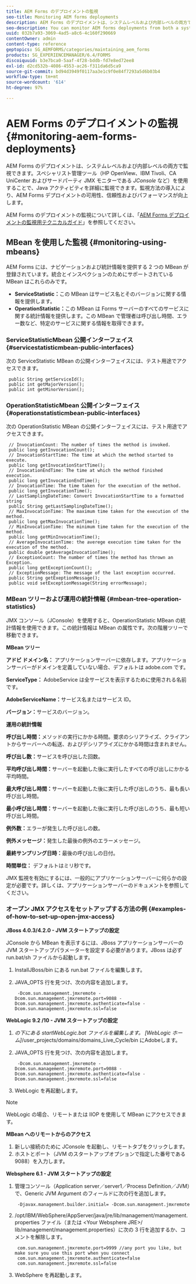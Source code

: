 ```yaml
---
title: AEM Forms のデプロイメントの監視
seo-title: Monitoring AEM forms deployments
description: AEM Forms のデプロイメントは、システムレベルおよび内部レベルの両方で監視できます。このドキュメントでは、AEM Forms のデプロイメントの監視について説明します。
seo-description: You can monitor AEM forms deployments from both a system level and an internal level. Learn more about monitoring AEM forms deployments from this document.
uuid: 032b7a93-3069-4ad5-a8c6-4c160f290669
contentOwner: admin
content-type: reference
geptopics: SG_AEMFORMS/categories/maintaining_aem_forms
products: SG_EXPERIENCEMANAGER/6.4/FORMS
discoiquuid: b3e7bca0-5aaf-4f28-bddb-fd7e8ed72ee8
exl-id: d2cd532b-4086-4553-ac26-f311da6d5ca9
source-git-commit: bd94d3949f0117aa3e1c9f0e84f7293a5d6b03b4
workflow-type: tm+mt
source-wordcount: '614'
ht-degree: 97%

---
```


# AEM Forms のデプロイメントの監視 {#monitoring-aem-forms-deployments}

AEM Forms のデプロイメントは、システムレベルおよび内部レベルの両方で監視できます。スペシャリスト管理ツール（HP OpenView、IBM Tivoli、CA UniCenter およびサードパーティ JMX モニターである *JConsole* など）を使用することで、Java アクティビティを詳細に監視できます。監視方法の導入により、AEM Forms デプロイメントの可用性、信頼性およびパフォーマンスが向上します。

AEM Forms のデプロイメントの監視について詳しくは、「[AEM Forms デプロイメントの監視用テクニカルガイド](https://www.adobe.com/devnet/livecycle/pdfs/lc_monitoring_wp_ue.pdf)」を参照してください。

## MBean を使用した監視 {#monitoring-using-mbeans}

AEM Forms には、ナビゲーションおよび統計情報を提供する 2 つの MBean が登録されています。統合とインスペクションのためにサポートされている MBean はこれらのみです。

* **ServiceStatistic：**&#x200B;この MBean はサービス名とそのバージョンに関する情報を提供します。
* **OperationStatistic：**&#x200B;この MBean は Forms サーバーのすべてのサービスに関する統計情報を提供します。この MBean で管理者は呼び出し時間、エラー数など、特定のサービスに関する情報を取得できます。

### ServiceStatisticMbean 公開インターフェイス {#servicestatisticmbean-public-interfaces}

次の ServiceStatistic MBean の公開インターフェイスには、テスト用途でアクセスできます。

```as3
 public String getServiceId();  
 public int getMajorVersion();  
 public int getMinorVersion();
```

### OperationStatisticMbean 公開インターフェイス {#operationstatisticmbean-public-interfaces}

次の OperationStatistic MBean の公開インターフェイスには、テスト用途でアクセスできます。

```as3
 // InvocationCount: The number of times the method is invoked.  
 public long getInvocationCount();  
 // InvocationStartTime: The time at which the method started to execute.  
 public long getInvocationStartTime();  
 // InvocationEndTime: The time at which the method finished execution.  
 public long getInvocationEndTime();  
 // InvocationTime: The time taken for the execution of the method.  
 public long getInvocationTime();  
 // LastSamplingDateTime: Convert InvocationStartTime to a formatted string  
 public String getLastSamplingDateTime();  
 // MaxInvocationTime: The maximum time taken for the execution of the method.  
 public long getMaxInvocationTime();  
 // MinInvocationTime: The minimum time taken for the execution of the method.  
 public long getMinInvocationTime();  
 // AverageInvocationTime: the averege execution time taken for the execution of the method.  
 public double getAverageInvocationTime();  
 // ExceptionCount: The number of times the method has thrown an Exception.  
 public long getExceptionCount();  
 // ExceptionMessage: The message of the last exception occurred.  
 public String getExeptionMessage();  
 public void setExceptionMessage(String errorMessage);
```

### MBean ツリーおよび運用の統計情報 {#mbean-tree-operation-statistics}

JMX コンソール（JConsole）を使用すると、OperationStatistic MBean の統計情報を使用できます。この統計情報は MBean の属性です。次の階層ツリーで移動できます。

**MBean ツリー**

**アドビ ドメイン名：** アプリケーションサーバーに依存します。アプリケーションサーバーがドメインを定義していない場合、デフォルトは adobe.com です。

**ServiceType：** AdobeService は全サービスを表示するために使用される名前です。

**AdobeServiceName：**&#x200B;サービス名またはサービス ID。

**バージョン：**&#x200B;サービスのバージョン。

**運用の統計情報**

**呼び出し時間：**&#x200B;メソッドの実行にかかる時間。要求のシリアライズ、クライアントからサーバーへの転送、およびデシリアライズにかかる時間は含まれません。

**呼び出し数：**&#x200B;サービスを呼び出した回数。

**平均呼び出し時間：**&#x200B;サーバーを起動した後に実行したすべての呼び出しにかかる平均時間。

**最大呼び出し時間：**&#x200B;サーバーを起動した後に実行した呼び出しのうち、最も長い呼び出し時間。

**最小呼び出し時間：**&#x200B;サーバーを起動した後に実行した呼び出しのうち、最も短い呼び出し時間。

**例外数：**&#x200B;エラーが発生した呼び出しの数。

**例外メッセージ：**&#x200B;発生した最後の例外のエラーメッセージ。

**最終サンプリング日時：**&#x200B;最後の呼び出しの日付。

**時間単位：** デフォルトはミリ秒です。

JMX 監視を有効にするには、一般的にアプリケーションサーバーに何らかの設定が必要です。詳しくは、アプリケーションサーバーのドキュメントを参照してください。

### オープン JMX アクセスをセットアップする方法の例 {#examples-of-how-to-set-up-open-jmx-access}

**JBoss 4.0.3/4.2.0 - JVM スタートアップの設定**

JConsole から MBean を表示するには、JBoss アプリケーションサーバーの JVM スタートアップパラメーターを設定する必要があります。JBoss は必ず run.bat/sh ファイルから起動します。

1. InstallJBoss/bin にある run.bat ファイルを編集します。
1. JAVA_OPTS 行を見つけ、次の内容を追加します。

   ```as3
    -Dcom.sun.management.jmxremote -Dcom.sun.management.jmxremote.port=9088 -Dcom.sun.management.jmxremote.authenticate=false -Dcom.sun.management.jmxremote.ssl=false
   ```

**WebLogic 9.2 /10 - JVM スタートアップの設定**

1. *の下にある startWebLogic.bat ファイルを編集します。 [WebLogic ホーム]*/user_projects/domains/domains_Live_Cycle/bin にAdobeします。
1. JAVA_OPTS 行を見つけ、次の内容を追加します。

   ```as3
    -Dcom.sun.management.jmxremote -Dcom.sun.management.jmxremote.port=9088 -Dcom.sun.management.jmxremote.authenticate=false -Dcom.sun.management.jmxremote.ssl=false
   ```

1. WebLogic を再起動します。

>[!NOTE]
>
>WebLogic の場合、リモートまたは IIOP を使用して MBean にアクセスできます。

**MBean へのリモートからのアクセス**

1. 新しい接続のために JConsole を起動し、リモートタブをクリックします。
1. ホストとポート（JVM のスタートアップオプションで指定した番号である 9088）を入力します。

**Websphere 6.1 - JVM スタートアップの設定**

1. 管理コンソール（Application server／server1／Process Definition／JVM）で、Generic JVM Argument のフィールドに次の行を追加します。

   ```as3
    -Djavax.management.builder.initial= -Dcom.sun.management.jmxremote
   ```

1. /opt/IBM/WebSphere/AppServer/java/jre/lib/management/management.properties ファイル（または &lt;Your Websphere JRE>/ lib/management/management.properties）に次の 3 行を追加するか、コメントを解除します。

   ```as3
    com.sun.management.jmxremote.port=9999 //any port you like, but make sure you use this port when you connect  
    com.sun.management.jmxremote.authenticate=false  
    com.sun.management.jmxremote.ssl=false
   ```

1. WebSphere を再起動します。
